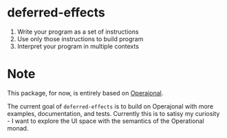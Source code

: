 # deferred-effects

1. Write your program as a set of instructions
2. Use only those instructions to build program
3. Interpret your program in multiple contexts

# Note

This package, for now, is entirely based on
[Operajonal](https://github.com/phipsgabler/operajonal).

The current goal of `deferred-effects` is to build on Operajonal with more
examples, documentation, and tests. Currently this is to satisy my curiosity - I
want to explore the UI space with the semantics of the Operational monad.
